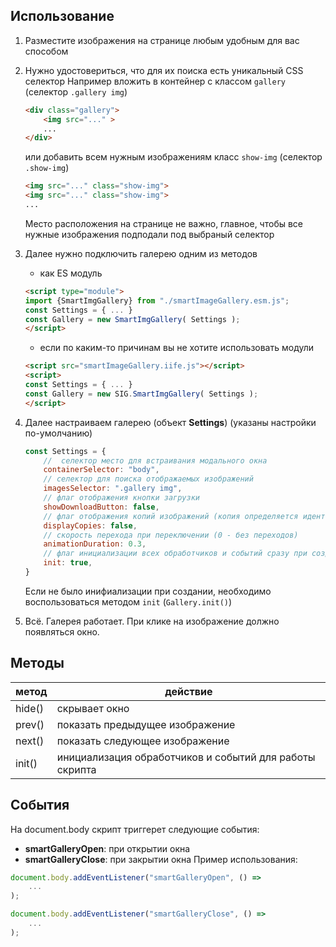 

## Использование
1. Разместите изображения на странице любым удобным для вас способом
2. Нужно удостовериться, что для их поиска есть уникальный CSS селектор
    Например вложить в контейнер с классом `gallery` (селектор `.gallery img`)
    ```html
    <div class="gallery">
        <img src="..." >
        ...
    </div>
    ```
    или добавить всем нужным изображениям класс `show-img` (селектор `.show-img`)
    ```html
    <img src="..." class="show-img">
    <img src="..." class="show-img">
    ...
    ```
    Место расположения на странице не важно, главное, чтобы все нужные изображения подподали под выбраный селектор

3. Далее нужно подключить галерею одним из методов

   -  как ES модуль
    ```html
    <script type="module">
    import {SmartImgGallery} from "./smartImageGallery.esm.js";
    const Settings = { ... }
    const Gallery = new SmartImgGallery( Settings );
    </script>
    ```
   - если по каким-то причинам вы не хотите использовать модули
    ```html
    <script src="smartImageGallery.iife.js"></script>
    <script>
    const Settings = { ... }
    const Gallery = new SIG.SmartImgGallery( Settings );
    </script>
    ```
4. Далее настраиваем галерею (объект **Settings**)
   (указаны настройки по-умолчанию)
    ```js
    const Settings = {
        //  селектор место для встраивания модального окна
        containerSelector: "body", 
        // селектор для поиска отображаемых изображений
        imagesSelector: ".gallery img", 
        // флаг отображения кнопки загрузки
        showDownloadButton: false,
        // флаг отображения копий изображений (копия определяется идентичным адресом)
        displayCopies: false,
        // скорость перехода при переключении (0 - без переходов)
        animationDuration: 0.3,
        // флаг инициализации всех обработчиков и событий сразу при создании
        init: true,
    }
    ```
    Если не было инифиализации при создании, необходимо воспользоваться методом `init` (`Gallery.init()`)
5. Всё. Галерея работает. При клике на изображение должно появляться окно.


## Методы
| метод | действие |
| --- | --- |
| hide() | скрывает окно |
| prev() | показать предыдущее изображение |
| next() | показать следующее изображение |
| init() | инициализация обработчиков и событий для работы скрипта |

## События
На document.body скрипт триггерет следующие события:
- **smartGalleryOpen**:  при открытии окна
- **smartGalleryClose**: при закрытии окна
Пример использования:
```js
document.body.addEventListener("smartGalleryOpen", () =>
    ...
);

document.body.addEventListener("smartGalleryClose", () =>
    ...
);
```